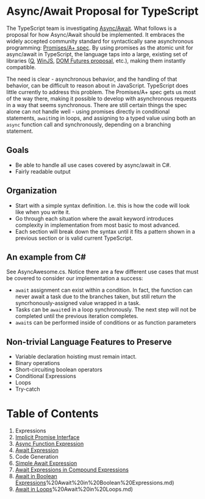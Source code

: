 # Async/Await Proposal for TypeScript

The TypeScript team is investigating
[Async/Await](https://typescript.codeplex.com/wikipage?title=Roadmap&referringTitle=Home). 
What follows is a proposal for how Async/Await should be implemented. It embraces the widely accepted community
standard for syntactically sane asynchronous programming: 
[Promises/A+ spec](http://promises-aplus.github.io/promises-spec/). By using promises as the atomic unit for
async/await in TypeScript, the language taps into a large, existing set of libraries 
([Q](https://github.com/kriskowal/q), [WinJS](http://msdn.microsoft.com/en-us/library/windows/apps/br211867.aspx),
[DOM Futures proposal](http://dom.spec.whatwg.org/#futures), etc.), making them instantly compatible.

The need is clear - asynchronous behavior, and the handling of that behavior, can be difficult to reason about in
JavaScript. TypeScript does little currently to address this problem. The Promises/A+ spec gets us most of the way
there, making it possible to develop with asynchronous requests in a way that seems synchronous. There are still
certain things the spec alone can not handle well - using promises directly in conditional statements, `await`ing in
loops, and assigning to a typed value using both an `async` function call and synchronously, depending on a branching
statement.

## Goals
* Be able to handle all use cases covered by async/await in C#.
* Fairly readable output

## Organization
* Start with a simple syntax definition. I.e. this is how the code will look like when you write it.
* Go through each situation where the await keyword introduces complexity in implementation from most basic to most
  advanced.
* Each section will break down the syntax until it fits a pattern shown in a previous section or is valid current
  TypeScript.

An example from C#
------------------

See AsyncAwesome.cs. Notice there are a few different use cases that must be covered to consider our implementation
a success:
* `await` assignment can exist within a condition. In fact, the function can never await a task due to the branches
  taken, but still return the syncrhonously-assigned value wrapped in a task.
* Tasks can be `await`ed in a loop synchronously. The next step will not be completed until the previous iteration
  completes.
* `await`s can be performed inside of conditions or as function parameters

## Non-trivial Language Features to Preserve

* Variable declaration hoisting must remain intact.
* Binary operations
* Short-circuiting boolean operators
* Conditional Expressions
* Loops
* Try-catch

# Table of Contents
1. Expressions
  1. [Implicit Promise Interface](https://github.com/AndrewGaspar/Async-Await-Proposal-for-TypeScript/blob/master/Expressions/Implicit%20Promise%20Interface.md)
  2. [Async Function Expression](https://github.com/AndrewGaspar/Async-Await-Proposal-for-TypeScript/blob/master/Expressions/Async%20Function%20Expression.md)
  3. [Await Expression](https://github.com/AndrewGaspar/Async-Await-Proposal-for-TypeScript/blob/master/Expressions/Await%20Expression.md)
2. Code Generation
  1. [Simple Await Expression](https://github.com/AndrewGaspar/Async-Await-Proposal-for-TypeScript/blob/master/Code-Generation/Simple%20Await%20Expression.md)
  2. [Await Expressions in Compound Expressions](https://github.com/AndrewGaspar/Async-Await-Proposal-for-TypeScript/blob/master/Code-Generation/Await%20Expressions%20in%20Compound%20Expressions.md)
  3. [Await in Boolean Expressions](https://github.com/AndrewGaspar/Async-Await-Proposal-for-TypeScript/blob/master/Code-Generation/3)%20Await%20in%20Boolean%20Expressions.md)
  4. [Await in Loops](https://github.com/AndrewGaspar/Async-Await-Proposal-for-TypeScript/blob/master/Code-Generation/4)%20Await%20in%20Loops.md)
